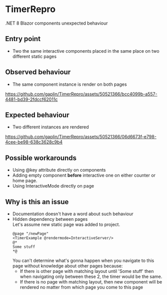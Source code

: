 # TimerRepro
.NET 8 Blazor components unexpected behaviour
## Entry point
- Two the same interactive components placed in the same place on two different static pages
## Observed behaviour
- The same component instance is render on both pages

https://github.com/gaplin/TimerRepro/assets/50521366/bcc4099b-a557-4481-bd39-2fdccf62011c

## Expected behaviour
- Two different instances are rendered

https://github.com/gaplin/TimerRepro/assets/50521366/06d6673f-e798-4cee-be98-638c3628c9b4

## Possible workarounds
- Using @<!-- -->key attribute directly on components
- Adding empty component **before** interactive one on either counter or home page.
- Using InteractiveMode directly on page

## Why is this an issue
- Documentation doesn't have a word about such behaviour
- Hidden dependency between pages \
  Let's assume new static page was added to project.
  ```razor
  @page "/newPage"
  <TimerExample @rendermode=InteractiveServer/>
  @*
  Some stuff
  *@
  ```
  You can't determine what's gonna happen when you navigate to this page without knowledge about other pages because:
  - If there is other page with matching layout until 'Some stuff' then when navigating only between these 2, the timer would be the same.
  - If there is no page with matching layout, then new component will be rendered no matter from which page you come to this page
  
  

